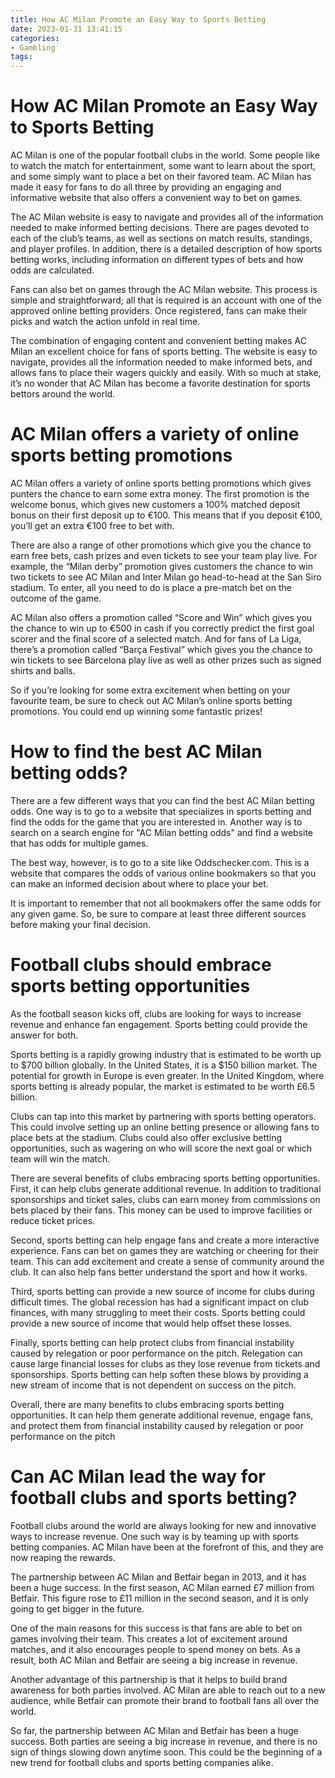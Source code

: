 ```yaml
---
title: How AC Milan Promote an Easy Way to Sports Betting 
date: 2023-01-31 13:41:15
categories:
- Gambling
tags:
---
```



#  How AC Milan Promote an Easy Way to Sports Betting 

AC Milan is one of the popular football clubs in the world. Some people like to watch the match for entertainment, some want to learn about the sport, and some simply want to place a bet on their favored team. AC Milan has made it easy for fans to do all three by providing an engaging and informative website that also offers a convenient way to bet on games.

The AC Milan website is easy to navigate and provides all of the information needed to make informed betting decisions. There are pages devoted to each of the club’s teams, as well as sections on match results, standings, and player profiles. In addition, there is a detailed description of how sports betting works, including information on different types of bets and how odds are calculated.

Fans can also bet on games through the AC Milan website. This process is simple and straightforward; all that is required is an account with one of the approved online betting providers. Once registered, fans can make their picks and watch the action unfold in real time.

The combination of engaging content and convenient betting makes AC Milan an excellent choice for fans of sports betting. The website is easy to navigate, provides all the information needed to make informed bets, and allows fans to place their wagers quickly and easily. With so much at stake, it’s no wonder that AC Milan has become a favorite destination for sports bettors around the world.

#  AC Milan offers a variety of online sports betting promotions 

AC Milan offers a variety of online sports betting promotions which gives punters the chance to earn some extra money. The first promotion is the welcome bonus, which gives new customers a 100% matched deposit bonus on their first deposit up to €100. This means that if you deposit €100, you’ll get an extra €100 free to bet with.

There are also a range of other promotions which give you the chance to earn free bets, cash prizes and even tickets to see your team play live. For example, the “Milan derby” promotion gives customers the chance to win two tickets to see AC Milan and Inter Milan go head-to-head at the San Siro stadium. To enter, all you need to do is place a pre-match bet on the outcome of the game.

AC Milan also offers a promotion called “Score and Win” which gives you the chance to win up to €500 in cash if you correctly predict the first goal scorer and the final score of a selected match. And for fans of La Liga, there’s a promotion called “Barça Festival” which gives you the chance to win tickets to see Barcelona play live as well as other prizes such as signed shirts and balls.

So if you’re looking for some extra excitement when betting on your favourite team, be sure to check out AC Milan’s online sports betting promotions. You could end up winning some fantastic prizes!

#  How to find the best AC Milan betting odds? 

There are a few different ways that you can find the best AC Milan betting odds. One way is to go to a website that specializes in sports betting and find the odds for the game that you are interested in. Another way is to search on a search engine for "AC Milan betting odds" and find a website that has odds for multiple games.

The best way, however, is to go to a site like Oddschecker.com. This is a website that compares the odds of various online bookmakers so that you can make an informed decision about where to place your bet. 

It is important to remember that not all bookmakers offer the same odds for any given game. So, be sure to compare at least three different sources before making your final decision.

#  Football clubs should embrace sports betting opportunities 

As the football season kicks off, clubs are looking for ways to increase revenue and enhance fan engagement. Sports betting could provide the answer for both.

Sports betting is a rapidly growing industry that is estimated to be worth up to $700 billion globally. In the United States, it is a $150 billion market. The potential for growth in Europe is even greater. In the United Kingdom, where sports betting is already popular, the market is estimated to be worth £6.5 billion.

Clubs can tap into this market by partnering with sports betting operators. This could involve setting up an online betting presence or allowing fans to place bets at the stadium. Clubs could also offer exclusive betting opportunities, such as wagering on who will score the next goal or which team will win the match.

There are several benefits of clubs embracing sports betting opportunities. First, it can help clubs generate additional revenue. In addition to traditional sponsorships and ticket sales, clubs can earn money from commissions on bets placed by their fans. This money can be used to improve facilities or reduce ticket prices.

Second, sports betting can help engage fans and create a more interactive experience. Fans can bet on games they are watching or cheering for their team. This can add excitement and create a sense of community around the club. It can also help fans better understand the sport and how it works.

Third, sports betting can provide a new source of income for clubs during difficult times. The global recession has had a significant impact on club finances, with many struggling to meet their costs. Sports betting could provide a new source of income that would help offset these losses.

Finally, sports betting can help protect clubs from financial instability caused by relegation or poor performance on the pitch. Relegation can cause large financial losses for clubs as they lose revenue from tickets and sponsorships. Sports betting can help soften these blows by providing a new stream of income that is not dependent on success on the pitch.

Overall, there are many benefits to clubs embracing sports betting opportunities. It can help them generate additional revenue, engage fans, and protect them from financial instability caused by relegation or poor performance on the pitch

#  Can AC Milan lead the way for football clubs and sports betting?

Football clubs around the world are always looking for new and innovative ways to increase revenue. One such way is by teaming up with sports betting companies. AC Milan have been at the forefront of this, and they are now reaping the rewards.

The partnership between AC Milan and Betfair began in 2013, and it has been a huge success. In the first season, AC Milan earned £7 million from Betfair. This figure rose to £11 million in the second season, and it is only going to get bigger in the future.

One of the main reasons for this success is that fans are able to bet on games involving their team. This creates a lot of excitement around matches, and it also encourages people to spend money on bets. As a result, both AC Milan and Betfair are seeing a big increase in revenue.

Another advantage of this partnership is that it helps to build brand awareness for both parties involved. AC Milan are able to reach out to a new audience, while Betfair can promote their brand to football fans all over the world.

So far, the partnership between AC Milan and Betfair has been a huge success. Both parties are seeing a big increase in revenue, and there is no sign of things slowing down anytime soon. This could be the beginning of a new trend for football clubs and sports betting companies alike.